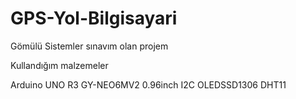 # GPS-Yol-Bilgisayari
Gömülü Sistemler sınavım olan projem

Kullandığım malzemeler

Arduino UNO R3
GY-NEO6MV2
0.96inch I2C OLEDSSD1306
DHT11
